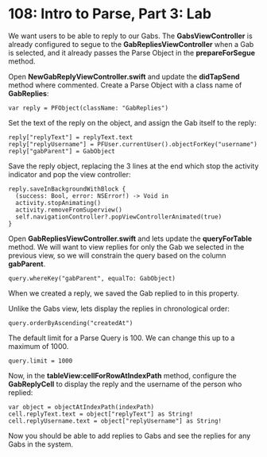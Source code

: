 # 108: Intro to Parse, Part 3: Lab

We want users to be able to reply to our Gabs.  The **GabsViewController** is already configured to segue to the **GabRepliesViewController** when a Gab is selected, and it already passes the Parse Object in the **prepareForSegue** method.

Open **NewGabReplyViewController.swift** and update the **didTapSend** method where commented.  Create a Parse Object with a class name of **GabReplies**:

    var reply = PFObject(className: "GabReplies")
    
Set the text of the reply on the object, and assign the Gab itself to the reply:

    reply["replyText"] = replyText.text
    reply["replyUsername"] = PFUser.currentUser().objectForKey("username")
    reply["gabParent"] = GabObject
    
Save the reply object, replacing the 3 lines at the end which stop the activity indicator and pop the view controller:

    reply.saveInBackgroundWithBlock {
      (success: Bool, error: NSError!) -> Void in
      activity.stopAnimating()
      activity.removeFromSuperview()
      self.navigationController?.popViewControllerAnimated(true)
    }

Open **GabRepliesViewController.swift** and lets update the **queryForTable** method.  We will want to view replies for only the Gab we selected in the previous view, so we will constrain the query based on the column **gabParent**.

    query.whereKey("gabParent", equalTo: GabObject)
    
When we created a reply, we saved the Gab replied to in this property.

Unlike the Gabs view, lets display the replies in chronological order:

    query.orderByAscending("createdAt")
    
The default limit for a Parse Query is 100.  We can change this up to a maximum of 1000.

    query.limit = 1000
    
Now, in the **tableView:cellForRowAtIndexPath** method, configure the **GabReplyCell** to display the reply and the username of the person who replied:

    var object = objectAtIndexPath(indexPath)
    cell.replyText.text = object["replyText"] as String!
    cell.replyUsername.text = object["replyUsername"] as String!
    
Now you should be able to add replies to Gabs and see the replies for any Gabs in the system.
